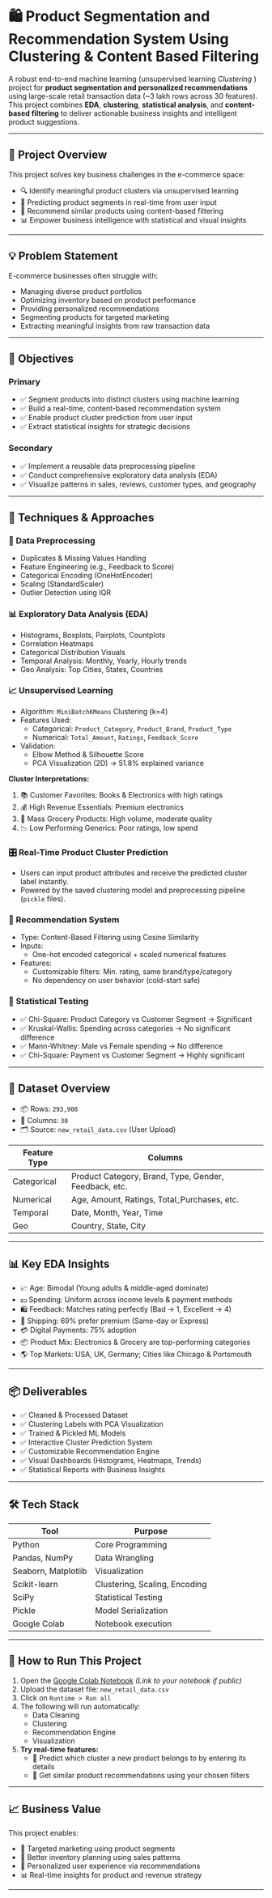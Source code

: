 

# 🛍️ Product Segmentation and Recommendation System Using Clustering & Content Based Filtering

A robust end-to-end machine learning (unsupervised learning *Clustering* ) project for **product segmentation and personalized recommendations** using large-scale retail transaction data (~3 lakh rows across 30 features). This project combines **EDA**, **clustering**, **statistical analysis**, and **content-based filtering** to deliver actionable business insights and intelligent product suggestions.

---

## 📌 Project Overview

This project solves key business challenges in the e-commerce space:

- 🔍 Identify meaningful product clusters via unsupervised learning
- 🧠 Predicting product segments in real-time from user input
- 🎯 Recommend similar products using content-based filtering
- 📊 Empower business intelligence with statistical and visual insights

---

## 💡 Problem Statement

E-commerce businesses often struggle with:
- Managing diverse product portfolios
- Optimizing inventory based on product performance
- Providing personalized recommendations
- Segmenting products for targeted marketing
- Extracting meaningful insights from raw transaction data

---

## 🎯 Objectives

### Primary
- ✅ Segment products into distinct clusters using machine learning
- ✅ Build a real-time, content-based recommendation system
- ✅ Enable product cluster prediction from user input
- ✅ Extract statistical insights for strategic decisions

### Secondary
- ✅ Implement a reusable data preprocessing pipeline
- ✅ Conduct comprehensive exploratory data analysis (EDA)
- ✅ Visualize patterns in sales, reviews, customer types, and geography

---

## 🧠 Techniques & Approaches

### 🔄 Data Preprocessing
- Duplicates & Missing Values Handling
- Feature Engineering (e.g., Feedback to Score)
- Categorical Encoding (OneHotEncoder)
- Scaling (StandardScaler)
- Outlier Detection using IQR

### 📊 Exploratory Data Analysis (EDA)
- Histograms, Boxplots, Pairplots, Countplots
- Correlation Heatmaps
- Categorical Distribution Visuals
- Temporal Analysis: Monthly, Yearly, Hourly trends
- Geo Analysis: Top Cities, States, Countries

### 📈 Unsupervised Learning
- Algorithm: `MiniBatchKMeans` Clustering (k=4)
- Features Used:
  - Categorical: `Product_Category`, `Product_Brand`, `Product_Type`
  - Numerical: `Total_Amount`, `Ratings`, `Feedback_Score`
- Validation:
  - Elbow Method & Silhouette Score
  - PCA Visualization (2D) → 51.8% explained variance

**Cluster Interpretations:**
1. 📚 Customer Favorites: Books & Electronics with high ratings  
2. 💰 High Revenue Essentials: Premium electronics  
3. 🛒 Mass Grocery Products: High volume, moderate quality  
4. 📉 Low Performing Generics: Poor ratings, low spend

### 🎛️ Real-Time Product Cluster Prediction
- Users can input product attributes and receive the predicted cluster label instantly.
- Powered by the saved clustering model and preprocessing pipeline (`pickle` files).

### 🔁 Recommendation System
- Type: Content-Based Filtering using Cosine Similarity
- Inputs:
  - One-hot encoded categorical + scaled numerical features
- Features:
  - Customizable filters: Min. rating, same brand/type/category
  - No dependency on user behavior (cold-start safe)

### 📐 Statistical Testing
- ✅ Chi-Square: Product Category vs Customer Segment → Significant
- ✅ Kruskal-Wallis: Spending across categories → No significant difference
- ✅ Mann-Whitney: Male vs Female spending → No difference
- ✅ Chi-Square: Payment vs Customer Segment → Highly significant

---

## 🧪 Dataset Overview

- 📦 Rows: `293,908`
- 📌 Columns: `30`
- 🗂️ Source: `new_retail_data.csv` (User Upload)

| Feature Type       | Columns |
|--------------------|---------|
| Categorical        | Product Category, Brand, Type, Gender, Feedback, etc. |
| Numerical          | Age, Amount, Ratings, Total_Purchases, etc. |
| Temporal           | Date, Month, Year, Time |
| Geo                | Country, State, City |

---

## 📊 Key EDA Insights

- 📈 Age: Bimodal (Young adults & middle-aged dominate)
- 💵 Spending: Uniform across income levels & payment methods
- 🛍️ Feedback: Matches rating perfectly (Bad → 1, Excellent → 4)
- 🚚 Shipping: 69% prefer premium (Same-day or Express)
- 💳 Digital Payments: 75% adoption
- 📦 Product Mix: Electronics & Grocery are top-performing categories
- 🌎 Top Markets: USA, UK, Germany; Cities like Chicago & Portsmouth

---

## 📦 Deliverables

- ✅ Cleaned & Processed Dataset
- ✅ Clustering Labels with PCA Visualization
- ✅ Trained & Pickled ML Models
- ✅ Interactive Cluster Prediction System
- ✅ Customizable Recommendation Engine
- ✅ Visual Dashboards (Histograms, Heatmaps, Trends)
- ✅ Statistical Reports with Business Insights

---

## 🛠️ Tech Stack

| Tool            | Purpose |
|-----------------|---------|
| Python          | Core Programming |
| Pandas, NumPy   | Data Wrangling |
| Seaborn, Matplotlib | Visualization |
| Scikit-learn    | Clustering, Scaling, Encoding |
| SciPy           | Statistical Testing |
| Pickle          | Model Serialization |
| Google Colab     | Notebook execution |

---

## 🚀 How to Run This Project

1. Open the [Google Colab Notebook](#) *(Link to your notebook if public)*
2. Upload the dataset file: `new_retail_data.csv`
3. Click on `Runtime > Run all`
4. The following will run automatically:
   - Data Cleaning
   - Clustering
   - Recommendation Engine
   - Visualization
5. **Try real-time features:**
   - 🧩 Predict which cluster a new product belongs to by entering its details
   - 🤖 Get similar product recommendations using your chosen filters


---

## 📈 Business Value

This project enables:
- 🎯 Targeted marketing using product segments
- 🛒 Better inventory planning using sales patterns
- 💬 Personalized user experience via recommendations
- 📊 Real-time insights for product and revenue strategy



---

